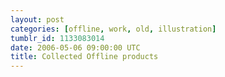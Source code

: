 ```yaml
---
layout: post
categories: [offline, work, old, illustration]
tumblr_id: 1133083014
date: 2006-05-06 09:00:00 UTC
title: Collected Offline products
---
```


<img src="/resources/old/offline/CDP_September_design.jpg" alt="" />
			<img src="/resources/old/offline/Hello_Gorgeous_StoFair_05.jpg" alt="" />
			<img src="/resources/old/offline/Minimal_Tee.jpg" alt="" />
			<img src="/resources/old/offline/The_Change_EP.gif" alt="" />
			<img src="/resources/old/offline/golfpegsisdangerous.jpg" alt="" />
			<img src="/resources/old/offline/livslustan_vhsomslag.jpg" alt="" />
			<img src="/resources/old/offline/postit_prose.jpg" alt="" />
			<img src="/resources/old/offline/sp_gicd_v1.jpg" alt="" />
			<img src="/resources/old/offline/0212_filmafton_poster.jpg" alt="" />
			<img src="/resources/old/offline/0301_wwwgbg.jpg" alt="" />
			<img src="/resources/old/offline/Do_you_want_to_join_me_over_a_cup_of_coffe.jpg" alt="" />
			<img src="/resources/old/offline/Formatik2003_flyer.jpg" alt="" />
			<img src="/resources/old/offline/Formatik2003_poster.jpg" alt="" />
			<img src="/resources/old/offline/Luft_Poster.jpg" alt="" />
			<img src="/resources/old/offline/M15_anniversary_poster.gif" alt="" />
			<img src="/resources/old/offline/Misc_media_businesscard.png" alt="" />
			<img src="/resources/old/offline/Spray_bipack_summer05.jpg" alt="" />
			<img src="/resources/old/offline/Spray_konversationskort.jpg" alt="" />
			<img src="/resources/old/offline/Spray_retail_broadband-box.jpg" alt="" />
			<img src="/resources/old/offline/Spray_retail_freeinternetCD.jpg" alt="" />
			<img src="/resources/old/offline/Spray_retail_poster.png" alt="" />
			<img src="/resources/old/offline/Spray_retail_roof_sign.png" alt="" />
			<img src="/resources/old/offline/Spray_vm05_product_packages_sym.jpg" alt="" />
			<img src="/resources/old/offline/Spray_vm05_product_packages_txt.jpg" alt="" />
			<img src="/resources/old/offline/The_Change_EP-cover.gif" alt="" />
			<img src="/resources/old/offline/The_Change_Releaseparty.jpg" alt="" />
			<img src="/resources/old/offline/YouAreFreeToDoAsWeToldYou.gif" alt="" />
			<img src="/resources/old/offline/dags_att_rensa_upp.jpg" alt="" />
			<img src="/resources/old/offline/dforum_hist_salong_inbj.jpg" alt="" />
			<img src="/resources/old/offline/espresso_planscher.jpg" alt="" />
			<img src="/resources/old/offline/fallens_dagar_2002_presspass.jpg" alt="" />
			<img src="/resources/old/offline/fluor.jpg" alt="" />
			<img src="/resources/old/offline/fluor2.jpg" alt="" />
			<img src="/resources/old/offline/folkhalsoinstitutet.jpg" alt="" />
			<img src="/resources/old/offline/fruktframjandet.jpg" alt="" />
			<img src="/resources/old/offline/hovden00-01.jpg" alt="" />
			<img src="/resources/old/offline/inbjudan_18y.jpg" alt="" />
			<img src="/resources/old/offline/charliecd.jpg" alt="" />
			<img src="/resources/old/offline/inbjudan_19y.jpg" alt="" />
			<img src="/resources/old/offline/intrasseanm_bredband.jpg" alt="" />
			<img src="/resources/old/offline/jagbok.jpg" alt="" />
			<img src="/resources/old/offline/josse_repo.jpg" alt="" />
			<img src="/resources/old/offline/jub_konsert.gif" alt="" />
			<img src="/resources/old/offline/livslustan_kk.jpg" alt="" />
			<img src="/resources/old/offline/meny.jpg" alt="" />
			<img src="/resources/old/offline/mp_folder.jpg" alt="" />
			<img src="/resources/old/offline/playuf.jpg" alt="" />
			<img src="/resources/old/offline/skracken.jpg" alt="" />
			<img src="/resources/old/offline/spec.jpg" alt="" />
			<img src="/resources/old/offline/Flajm_T-shirt.jpg" alt="" />
			<img src="/resources/old/offline/Hunk_Collage_shirt.jpg" alt="" />
			<img src="/resources/old/offline/babool-drape.jpg" alt="" />
			<img src="/resources/old/offline/hallu-shirt.jpg" alt="" />
			<img src="/resources/old/offline/hunkshirt3.jpg" alt="" />
			<img src="/resources/old/offline/hunktshirt1.jpg" alt="" />
			<img src="/resources/old/offline/ilovetm_2.gif" alt="" />
			<img src="/resources/old/offline/jossestrosor.jpg" alt="" />
			<img src="/resources/old/offline/sundown.jpg" alt="" />
			<img src="/resources/old/offline/tm_034.jpg" alt="" />
			<img src="/resources/old/offline/tyko.jpg" alt="" />
